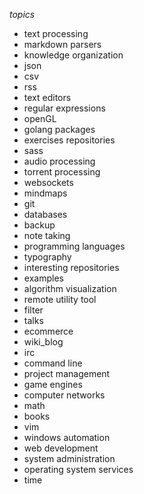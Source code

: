 *topics*
 - text processing
 - markdown parsers
 - knowledge organization
 - json
 - csv
 - rss
 - text editors
 - regular expressions
 - openGL
 - golang packages
 - exercises repositories
 - sass
 - audio processing
 - torrent processing
 - websockets
 - mindmaps
 - git
 - databases
 - backup
 - note taking
 - programming languages
 - typography
 - interesting repositories
 - examples
 - algorithm visualization
 - remote utility tool
 - filter
 - talks
 - ecommerce
 - wiki_blog
 - irc
 - command line
 - project management
 - game engines
 - computer networks
 - math
 - books
 - vim 
 - windows automation
 - web development
 - system administration
 - operating system services
 - time

